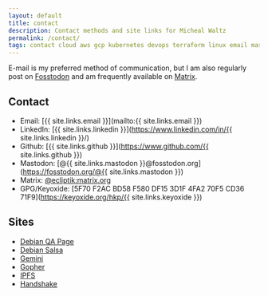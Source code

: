 ```yaml
---
layout: default
title: contact
description: Contact methods and site links for Micheal Waltz
permalink: /contact/
tags: contact cloud aws gcp kubernetes devops terraform linux email mastodon linkedin github debian gemini gopher ipfs handshake
---
```


E-mail is my preferred method of communication, but I am also regularly post on [Fosstodon](https://fosstodon.org/) and am frequently available on [Matrix](https://matrix.org).

## Contact

- Email: [{{ site.links.email }}](mailto:{{ site.links.email }})
- LinkedIn: [{{ site.links.linkedin }}](https://www.linkedin.com/in/{{ site.links.linkedin }}/)
- Github: [{{ site.links.github }}](https://www.github.com/{{ site.links.github }})
- Mastodon: [@{{ site.links.mastodon }}@fosstodon.org](https://fosstodon.org/@{{ site.links.mastodon }})
- Matrix: [@ecliptik:matrix.org](https://matrix.org)
- GPG/Keyoxide: [5F70 F2AC BD58 F580 DF15  3D1F 4FA2 70F5 CD36 71F9](https://keyoxide.org/hkp/{{ site.links.keyoxide }})

## Sites
- [Debian QA Page](https://qa.debian.org/developer.php?email=ecliptik%40gmail.com)
- [Debian Salsa](https://salsa.debian.org/ecliptik)
- [Gemini](gemini://rawtext.club/~ecliptik/)
- [Gopher](gopher://rawtext.club:70/1~ecliptik)
- [IPFS](ipns://ecliptik.eth)
- [Handshake](https://ecliptik.hns.to)
